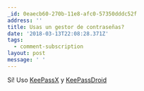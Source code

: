 ```yaml
---
_id: 0eaecb60-270b-11e8-afc0-57350dddc52f
address: ''
title: Usas un gestor de contraseñas?
date: '2018-03-13T22:08:28.371Z'
tags:
  - comment-subscription
layout: post
message: ' '
---
```


Sí! Uso [KeePassX](https://www.keepassx.org) y [KeePassDroid](https://f-droid.org/en/packages/com.android.keepass/)
